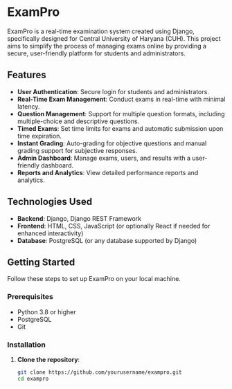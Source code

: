 # ExamPro

ExamPro is a real-time examination system created using Django, specifically designed for Central University of Haryana (CUH). This project aims to simplify the process of managing exams online by providing a secure, user-friendly platform for students and administrators.

## Features

- **User Authentication**: Secure login for students and administrators.
- **Real-Time Exam Management**: Conduct exams in real-time with minimal latency.
- **Question Management**: Support for multiple question formats, including multiple-choice and descriptive questions.
- **Timed Exams**: Set time limits for exams and automatic submission upon time expiration.
- **Instant Grading**: Auto-grading for objective questions and manual grading support for subjective responses.
- **Admin Dashboard**: Manage exams, users, and results with a user-friendly dashboard.
- **Reports and Analytics**: View detailed performance reports and analytics.

## Technologies Used

- **Backend**: Django, Django REST Framework
- **Frontend**: HTML, CSS, JavaScript (or optionally React if needed for enhanced interactivity)
- **Database**: PostgreSQL (or any database supported by Django)

## Getting Started

Follow these steps to set up ExamPro on your local machine.

### Prerequisites

- Python 3.8 or higher
- PostgreSQL
- Git

### Installation

1. **Clone the repository**:
   ```bash
   git clone https://github.com/yourusername/exampro.git
   cd exampro
